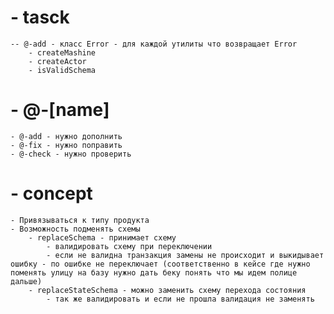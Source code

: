 # - tasck

    -- @-add - класс Error - для каждой утилиты что возвращает Error
        - createMashine
        - createActor
        - isValidSchema

# - @-[name]

    - @-add - нужно дополнить
    - @-fix - нужно поправить
    - @-check - нужно проверить

# - concept

    - Привязываться к типу продукта
    - Возможность подменять схемы
        - replaceSchema - принимает схему
            - валидировать схему при переключении
            - если не валидна транзакция замены не происходит и выкидывает ошибку - по ошибке не переключает (соответственно в кейсе где нужно поменять улицу на базу нужно дать беку понять что мы идем полице дальше)
        - replaceStateSchema - можно заменить схему перехода состояния
            - так же валидировать и если не прошла валидация не заменять
